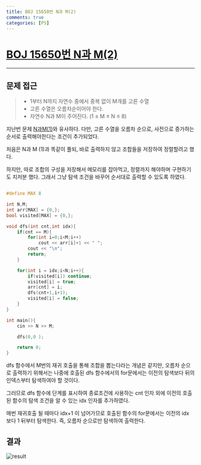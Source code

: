 ```yaml
---
title: BOJ 15650번 N과 M(2)
comments: true
categories: [PS]
---
```


# [BOJ 15650번 N과 M(2)](https://www.acmicpc.net/problem/)

---



문제 접근
---
> - 1부터 N까지 자연수 중에서 중복 없이 M개를 고른 수열
> - 고른 수열은 오름차순이어야 한다.
> - 자연수 N과 M이 주어진다. (1 ≤ M ≤ N ≤ 8)

지난번 문제 [N과M(1)](http://uzun.dev/2021-01/BOJ15649)와 유사하다.
다만, 고른 수열을 오름차 순으로, 사전으로 증가하는 순서로 출력해야한다는 조건이 추가되었다.

처음은 N과 M (1)과 똑같이 풀되, 바로 출력하지 않고 조합들을 저장하여 정렬할려고 했다.

하지만, 따로 조합의 구성을 저장해서 메모리를 잡아먹고, 정렬까지 해야하며 구현하기도 지저분 했다.
그래서 그냥 탐색 조건을 바꾸어 순서대로 출력할 수 있도록 하였다.


```cpp

#define MAX 8

int N,M;
int arr[MAX] = {0,};
bool visited[MAX] = {0,};

void dfs(int cnt,int idx){
    if(cnt == M){
        for(int i=0;i<M;i++)
            cout << arr[i]+1 << " ";
        cout << "\n";
        return;
    }

    for(int i = idx;i<N;i++){
        if(visited[i]) continue;
        visited[i] = true;
        arr[cnt] = i;
        dfs(cnt+1,i+1);
        visited[i] = false;
    }
}

int main(){
    cin >> N >> M;

    dfs(0,0 );

    return 0;
}

```

dfs 함수에서 M번의 재귀 호출을 통해 조합을 뽑는다라는 개념은 같지만,
오름차 순으로 출력하기 위해서는 나중에 호출된 dfs 함수에서의 for문에서는 이전의 탐색보다 뒤의 인덱스부터 탐색하여야 할 것이다.

그러므로 dfs 함수에 단계를 표시하여 종료조건에 사용하는 cnt 인자 외에 이전의 호출된 함수의 탐색 조건을 알 수 있는 idx 인자를 추가하였다.

매번 재귀호출 될 때마다 idx+1 이 넘어가므로 호출된 함수의 for문에서는 이전의 idx 보다 1 뒤부터 탐색한다. 
즉, 오름차 순으로만 탐색하여 출력한다.

결과
---
![result](https://i.ibb.co/hFDyhzv/image.png)
